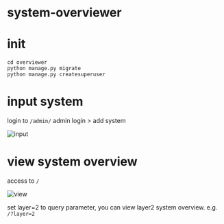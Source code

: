 # system-overviewer

# init
```
cd overviewer
python manage.py migrate
python manage.py createsuperuser
```

# input system
login to `/admin/`
admin login > add system

![input](https://gyazo.com/0b03f865310e6c307f01ee52fcbcf62c)


# view system overview

access to `/`

![view](https://gyazo.com/930b6d69b07eb4bb8602ac858bbf1ec8)


set layer=2 to query parameter, you can view layer2 system overview.
e.g. `/?layer=2`
